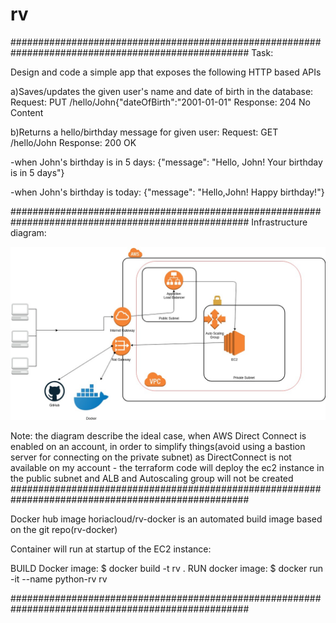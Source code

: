 # rv

###################################################################################################
Task:

Design and code a simple app that exposes the following HTTP based APIs

a)Saves/updates the given user's name and date of birth in the database:
Request: PUT /hello/John{"dateOfBirth":"2001-01-01"
Response: 204 No Content

b)Returns a hello/birthday message for given user:
Request: GET /hello/John
Response: 200 OK

-when John's birthday is in 5 days:
{"message": "Hello, John! Your birthday is in 5 days"}

-when John's birthday is today:
{"message": "Hello,John! Happy birthday!"}

###################################################################################################
Infrastructure diagram:

![alt text](https://github.com/horia-cloud/rv/blob/master/architecture/infrastructure%20diagram.jpg)

Note: the diagram describe the ideal case, when AWS Direct Connect is enabled on an account,
in order to simplify things(avoid using a bastion server for connecting on the private subnet) 
as DirectConnect is not available on my account - the terraform code will deploy the ec2 instance 
in the public subnet and ALB and Autoscaling group will not be created
###################################################################################################

Docker hub image horiacloud/rv-docker is an automated build image based on the git repo(rv-docker)

Container will run at startup of the EC2 instance:


BUILD Docker image: $ docker build -t rv .
RUN docker image: $ docker run -it --name python-rv rv

###################################################################################################
